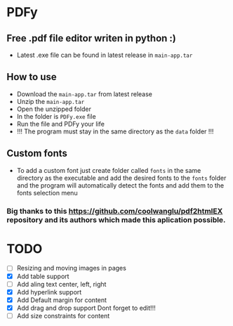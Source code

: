 # PDFy

## Free .pdf file editor writen in python :)

- Latest .exe file can be found in latest release in `main-app.tar`

## How to use

- Download the `main-app.tar` from latest release
- Unzip the `main-app.tar`
- Open the unzipped folder
- In the folder is `PDFy.exe` file
- Run the file and PDFy your life
- !!! The program must stay in the same directory as the `data` folder !!!

## Custom fonts

- To add a custom font just create folder called `fonts` in the same directory as the executable and add the desired fonts to the `fonts` folder and the program will automatically detect the fonts and add them to the fonts selection menu

### Big thanks to this https://github.com/coolwanglu/pdf2htmlEX repository and its authors which made this aplication possible.

# TODO

- [ ] Resizing and moving images in pages
- [x] Add table support
- [ ] Add aling text center, left, right
- [x] Add hyperlink support
- [x] Add Default margin for content
- [x] Add drag and drop support Dont forget to edit!!!
- [ ] Add size constraints for content
